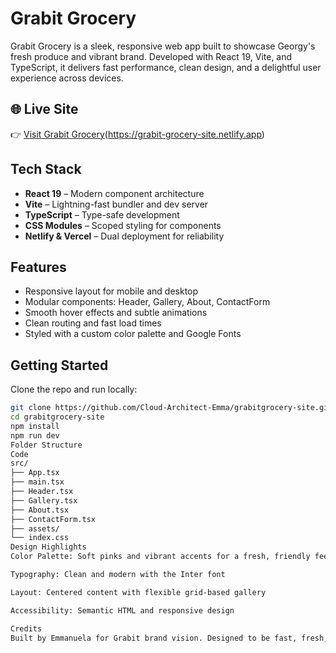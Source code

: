 # Grabit Grocery 

Grabit Grocery is a sleek, responsive web app built to showcase Georgy's fresh produce and vibrant brand. Developed with React 19, Vite, and TypeScript, it delivers fast performance, clean design, and a delightful user experience across devices.

## 🌐 Live Site

👉 [Visit Grabit Grocery](https://grabitgrocery-site.vercel.app)(https://grabit-grocery-site.netlify.app)

##  Tech Stack

- **React 19** – Modern component architecture
- **Vite** – Lightning-fast bundler and dev server
- **TypeScript** – Type-safe development
- **CSS Modules** – Scoped styling for components
- **Netlify & Vercel** – Dual deployment for reliability

## Features

- Responsive layout for mobile and desktop
- Modular components: Header, Gallery, About, ContactForm
- Smooth hover effects and subtle animations
- Clean routing and fast load times
- Styled with a custom color palette and Google Fonts

## Getting Started

Clone the repo and run locally:

```bash
git clone https://github.com/Cloud-Architect-Emma/grabitgrocery-site.git
cd grabitgrocery-site
npm install
npm run dev
Folder Structure
Code
src/
├── App.tsx
├── main.tsx
├── Header.tsx
├── Gallery.tsx
├── About.tsx
├── ContactForm.tsx
├── assets/
└── index.css
Design Highlights
Color Palette: Soft pinks and vibrant accents for a fresh, friendly feel

Typography: Clean and modern with the Inter font

Layout: Centered content with flexible grid-based gallery

Accessibility: Semantic HTML and responsive design

Credits
Built by Emmanuela for Grabit brand vision. Designed to be fast, fresh, and future-ready.

